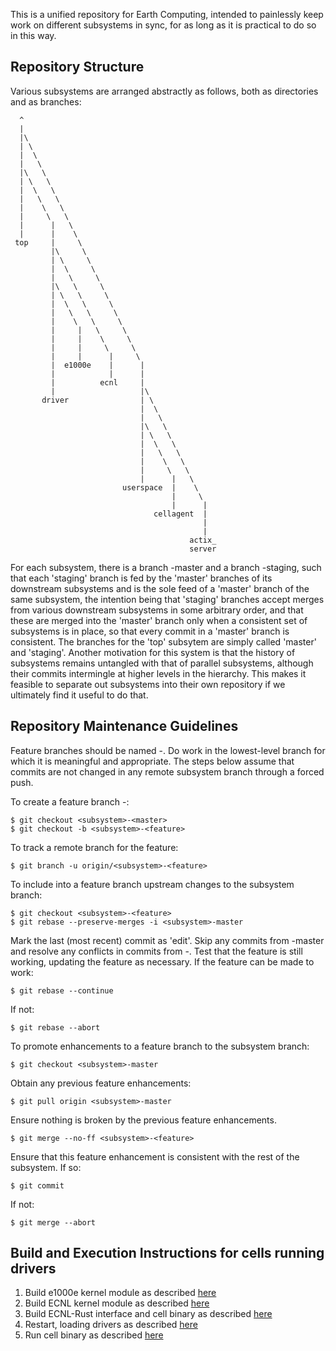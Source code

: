 This is a unified repository for Earth Computing, intended to painlessly keep work on different subsystems in sync, for as long as it is practical to do so in this way.
## Repository Structure
Various subsystems are arranged abstractly as follows, both as directories and as branches:

```
  ^
  |
  |\
  | \
  |  \
  |   \
  |\   \
  | \   \
  |  \   \
  |   \   \
  |    \   \
  |     \   \
  |      |   \
  |      |    \
 top     |     \
         |\     \
         | \     \
         |  \     \
         |   \     \
         |\   \     \
         | \   \     \
         |  \   \     \
         |   \   \     \
         |    \   \     \
         |     |   \     \
         |     |    \     \
         |     |     \     \
         |     |      |     \
         |  e1000e    |      |
         |            |      |
         |          ecnl     |
         |                   |\
       driver                | \
                             |  \
                             |   \
                             |\   \
                             | \   \
                             |  \   \
                             |   \   \
                             |    \   \
                             |     \   \
                             |      |   \
                         userspace  |    \
                                    |     \
                                    |      |
                                cellagent  |
                                           |
                                           |
                                        actix_
                                        server
```

For each subsystem, there is a branch <subsystem>-master and a branch <subsystem>-staging, such that each 'staging' branch is fed by the 'master' branches of its downstream subsystems and is the sole feed of a 'master' branch of the same subsystem, the intention being that 'staging' branches accept merges from various downstream subsystems in some arbitrary order, and that these are merged into the 'master' branch only when a consistent set of subsystems is in place, so that every commit in a 'master' branch is consistent. The branches for the 'top' subsytem are simply called 'master' and 'staging'.  Another motivation for this system is that the history of subsystems remains untangled with that of parallel subsystems, although their commits intermingle at higher levels in the hierarchy.  This makes it feasible to separate out subsystems into their own repository if we ultimately find it useful to do that.

## Repository Maintenance Guidelines
Feature branches should be named <subsystem>-<feature>.
Do work in the lowest-level branch for which it is meaningful and appropriate.
The steps below assume that commits are not changed in any remote subsystem branch through a forced push.

To create a feature branch <subsystem>-<feature>:
```
$ git checkout <subsystem>-<master>
$ git checkout -b <subsystem>-<feature>
```
To track a remote branch for the feature:
```
$ git branch -u origin/<subsystem>-<feature>
```

To include into a feature branch upstream changes to the subsystem branch:
```
$ git checkout <subsystem>-<feature>
$ git rebase --preserve-merges -i <subsystem>-master
```
Mark the last (most recent) commit as 'edit'.
Skip any commits from <subsystem>-master and resolve any conflicts in commits from <subsystem>-<feature>.
Test that the feature is still working, updating the feature as necessary.
If the feature can be made to work:
```
$ git rebase --continue
```
If not:
```
$ git rebase --abort
```

To promote enhancements to a feature branch to the subsystem branch:
```
$ git checkout <subsystem>-master
```
Obtain any previous feature enhancements:
```
$ git pull origin <subsystem>-master
```
Ensure nothing is broken by the previous feature enhancements.
```
$ git merge --no-ff <subsystem>-<feature>
```
Ensure that this feature enhancement is consistent with the rest of the subsystem.
If so:
```
$ git commit
```
If not:
```
$ git merge --abort
```

## Build and Execution Instructions for cells running drivers
1. Build e1000e kernel module as described [here](driver/e1000e/README.md)
1. Build ECNL kernel module as described [here](driver/ecnl/README.md)
1. Build ECNL-Rust interface and cell binary as described [here](userspace/cellagent/README.md)
1. Restart, loading drivers as described [here](driver/README.md)
1. Run cell binary as described [here](userspace/cellagent/README.md)